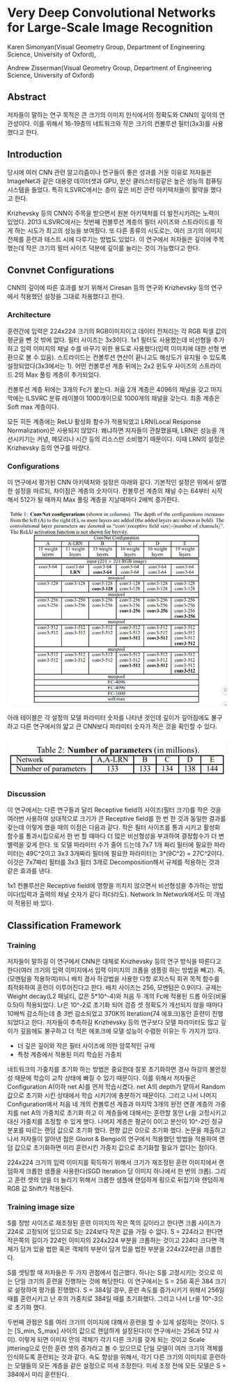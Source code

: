 # Very Deep Convolutional Networks for Large-Scale Image Recognition

Karen Simonyan(Visual Geometry Group, Department of Engineering Science, University of Oxford),

Andrew Zisserman(Visual Geometry Group, Department of Engineering Science, University of Oxford)



## Abstract

저자들이 말하는 연구 목적은 큰 크기의 이미지 인식에서의 정확도와 CNN의 깊이의 연관성이다. 이를 위해서 16-19층의 네트워크와 작은 크기의 컨볼루션 필터(3x3)를 사용했다고 한다. 



## Introduction

당시에 여러 CNN 관련 알고리즘이나 연구들이 좋은 성과를 거둔 이유로 저자들은 ImageNet과 같은 대용량 데이터셋과 GPU, 분산 클러스터링같은 높은 성능의 컴퓨팅 시스템을 들었다. 특히 ILSVRC에서는 층이 깊은 비전 관련 아키텍처들이 활약을 했다고 한다. 

Krizhevsky 등의 CNN이 주목을 받으면서 원본 아키텍처를 더 발전시키려는 노력이 있었다. 2013 ILSVRC에서는 첫번째 컨볼루션 계층의 필터 사이즈와 스트라이드를 작게 하는 시도가 최고의 성능을 보여줬다. 또 다른 종류의 시도로는, 여러 크기의 이미지 전체를 훈련과 테스트 시에 다루기는 방법도 있었다. 이 연구에서 저자들은 깊이에 주목했는데 작은 크기의 필터 사이즈 덕분에 깊이를 늘리는 것이 가능했다고 한다. 



## Convnet Configurations

CNN의 깊이에 따른 효과를 보기 위해서 Ciresan 등의 연구와 Krizhevsky 등의 연구에서 적용했던 설정을 그대로 차용했다고 한다. 

### Architecture

훈련간에 입력은 224x224 크기의 RGB이미지이고 데이터 전처리는 각 RGB 픽셀 값의 평균을 뺀 것 밖에 없다. 필터 사이즈는 3x3이다. 1x1 필터도 사용했는데 비선형을 추가하고 입력 이미지의 채널 수를 바꾸기 위한 용도로 사용했다(입력 이미지에 대한 선형 변환으로 볼 수 있음). 스트라이드는 컨볼루션 연산이 끝나고도 해상도가 유지될 수 있도록 설정되었다(3x3에서는 1). 어떤 컨볼루션 계층 뒤에는 2x2 윈도우 사이즈의 스트라이드 2의 Max 풀링 계층이 추가되었다. 

컨볼루션 계층 뒤에는 3개의 Fc가 붙는다. 처음 2개 계층은 4096의 채널을 갖고 마지막에는 ILSVRC 분류 레이블이 1000개이므로 1000개의 채널을 갖는다. 최종 계층은 Soft max 계층이다. 

모든 히든 계층에는 ReLU 활성화 함수가 적용되었고 LRN(Local Response Normalization)은 사용되지 않았다. 왜냐하면 저자들이 관찰했을때, LRN은 성능을 개선시키기는 커녕, 메모리나 시간 등의 리소스만 소비했기 때문이다. 이때 LRN의 설정은 Krizhevsky 등의 연구를 따랐다. 

### Configurations

이 연구에서 평가된 CNN 아키텍처와 설정은 아래와 같다. 기본적인 설정은 위에서 설명한 설정을 따르되, 차이점은 계층의 숫자이다. 컨볼루션 계층의 채널 수는 64부터 시작해서 512가 될 때까지 Max 풀링 계층을 지날때마다 2배씩 증가한다.

![](./Figure/Very_Deep_Convolutional_Networks_for_Large-Scale_Image_Recognition1.JPG)

아래 테이블은 각 설정의 모델 파라미터 숫자를 나타낸 것인데 깊이가 깊어짐에도 불구하고 다른 연구에서의 얇고 큰 CNN보다 파라미터 숫자가 적은 것을 확인할 수 있다. 

![](./Figure/Very_Deep_Convolutional_Networks_for_Large-Scale_Image_Recognition2.JPG)

### Discussion

이 연구에서는 다른 연구들과 달리 Receptive field의 사이즈(필터 크기)를 작은 것을 여러번 사용하여 상대적으로 크기가 큰 Receptive field를 한 번 한 것과 동일한 결과를 갖는데 이렇게 했을 때의 이점은 다음과 같다. 작은 필터 사이즈를 통과 시키고 활성화 함수를 통과시킴으로서 한 번 할 때마다 더 많은 비선형성을 부과하여 결정함수가 더 변별력을 갖게 한다. 또 모델 파라미터 수가 줄어 드는데 7x7 1개 짜리 필터에 필요한 파라미터는 49C^2이고 3x3 3개짜리 필터에 필요한 파라미터는 3*(9C^2) = 27C^2이다. 이것은 7x7짜리 필터를 3x3 필터 3개로  Decomposition해서 규제를 적용하는 것과 같은 효과를 낸다. 

1x1 컨볼루션은 Receptive field에 영향을 끼치지 않으면서 비선형성을 추가하는 방법이다(입력과 출력의 채널 숫자가 같다 하더라도). Network In Network에서도 이 개념이 적용된 바 있다. 



## Classification Framework

### Training

저자들이 말하길 이 연구에서 CNN은 대체로 Krizhevsky 등의 연구 방식을 따른다고 한다(여러 크기의 입력 이미지에서 입력 이미지의 크롭을 샘플링 하는 방법을 빼고). 즉, (모멘텀을 적용하여)미니 배치 경사 하강법을 사용한 다항 로지스틱 회귀 목적 함수를 최적화하여 훈련이 이루어진다고 한다. 배치 사이즈는 256, 모멘텀은 0.9이다. 규제는 Weight decay(L2 패널티, 값은 5*10^-4)와 처음 두 개의 Fc에 적용된 드롭 아웃(비율 0.5)이 적용되었다. Lr은 10^-2로 초기화 되어 검증 셋 정확도가 개선되지 않을 때마다 10배씩 감소하는데 총 3번 감소되었고 370K의 Iteration(74 에포크)동안 훈련이 진행되었다고 한다. 저자들이 추측하길 Krizhevsky 등의 연구보다 모델 파라미터도 많고 깊이가 깊음에도 불구하고 더 적은 에포크에 모델 성능이 수렴한 이유는 두 가지가 있다.

- 더 깊은 깊이와 작은 필터 사이즈에 의한 암묵적인 규제
- 특정 계층에서 적용된 미리 학습된 가중치

네트워크의 가중치를 초기화 하는 방법은 중요한데 잘못 초기화하면 경사 하강의 불안정성 때문에 학습이 교착 상태에 빠질 수 있기 때문이다. 이를 위해서 저자들은 Configuration A(이하 net A)를 먼저 학습시켰다. net A의 depth가 얕아서 Random 값으로 초기화 시킨 상태에서 학습 시키기에 충분하기 때문이다. 그리고 나서 나머지 Configuration에서 처음 네 개의 컨볼루션 계층과 마지막 3개의 완전 연결 계층의 가중치를 net A의 가중치로 초기화 하고 이 계층들에 대해서는 훈련할 동안 Lr을 고정시키고 대신 가중치를 조정할 수 있게 했다. 나머지 계층은 평균이 0이고 분산이 10^-2인 정규 분포를 따르는 랜덤 값으로 초기화 했다. 편향 값은 0으로 초기화 했다. 논문을 제출하고 나서 저자들이 알아낸 점은 Glorot & Bengio의 연구에서 적용했던 방법을 적용하여 랜덤 값으로 초기화하면 미리 훈련시킨 가중치 값으로 초기화할 필요가 없다는 점이다. 

224x224 크기의 입력 이미지를 획득하기 위해서 크기가 재조정된 훈련 이미지에서 랜덤하게 크롭한 샘플을 사용한다(SGD Iteration 당 이미지 하나에서 한 번의 크롭). 그리고 훈련 셋의 양을 더 늘리기 위해서 크롭한 샘플에 랜덤하게 횡으로 뒤집기와 랜덤하게 RGB 값 Shift가 적용된다. 

### Training image size

S를 정방 사이즈로 재조정된 훈련 이미지의 작은 쪽의 길이라고 한다면 크롭 사이즈가 224로 고정되어 있으므로 S는 224보다 작은 값을 가질 수 없다. S = 224라고 한다면 작은쪽의 길이가 224인 이미지의 224x224 부분을 크롭하는 것이고 224다 크다면 객체가 담겨 있을 법한 혹은 객체의 부분이 담겨 있을 법한 부분을 224x224만큼 크롭한다. 

S를 셋팅할 때 저자들은 두 가지 관점에서 접근했다. 하나는 S를 고정시키는 것으로 이는 단일 크기의 훈련을 진행하는 것에 해당한다. 이 연구에서는 S = 256 혹은 384 크기로 설정하여 평가를 진행했다. S = 384일 경우, 훈련 속도를 증가시키기 위해서 256일때를 훈련시키고 난 후의 가중치로 384일 때를 초기화했다. 그리고 나서 Lr을 10^-3으로 초기화 했다. 

두번째 관점은 S를 여러 크기의 이미지에 대해서 훈련을 할 수 있게 설정하는 것이다. S는 [S_min, S_max] 사이의 값으로 랜덤하게 설정된다(이 연구에서는 256과 512 사이). 이렇게 되면 이미지 안의 객체가 각기 다른 크기를 갖게 되는 것이고 Scale jittering으로 인한 훈련 셋의 증가라고 볼 수 있으므로 단일 모델이 여러 크기의 객체를 인식하도록 훈련되는 것과 같다. 속도 향상을 위해서, 각기 다른 크기의 이미지로 훈련하는 모델들의 모든 계층을 같은 설정으로 미세 조정한다. 미세 조정 전에 모든 모델은 S = 384에서 미리 훈련된다. 





